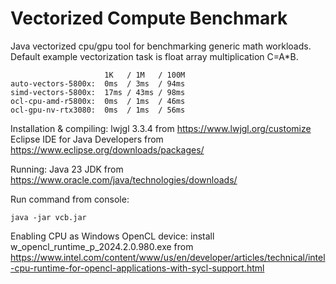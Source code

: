 # Vectorized Compute Benchmark

Java vectorized cpu/gpu tool for benchmarking generic math workloads.
Default example vectorization task is float array multiplication C=A*B.

```
                     1K   / 1M   / 100M
auto-vectors-5800x:  0ms  / 3ms  / 94ms
simd-vectors-5800x:  17ms / 43ms / 98ms
ocl-cpu-amd-r5800x:  0ms  / 1ms  / 46ms
ocl-gpu-nv-rtx3080:  0ms  / 1ms  / 56ms
```

Installation & compiling:
lwjgl 3.3.4 from https://www.lwjgl.org/customize
Eclipse IDE for Java Developers from https://www.eclipse.org/downloads/packages/

Running:
Java 23 JDK from https://www.oracle.com/java/technologies/downloads/

Run command from console:
```
java -jar vcb.jar
```

Enabling CPU as Windows OpenCL device: install w_opencl_runtime_p_2024.2.0.980.exe from
https://www.intel.com/content/www/us/en/developer/articles/technical/intel-cpu-runtime-for-opencl-applications-with-sycl-support.html
